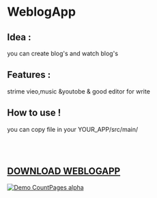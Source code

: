 # WeblogApp

## Idea : 
   you can create blog's and watch blog's 

## Features :
   strime vieo,music &youtobe & good editor for write

## How to use !
   you can copy file in your YOUR_APP/src/main/

<br></br>
## <a href="https://github.com/MahdiRahmani80/WeblogApp/raw/main/release/app-release.apk"> DOWNLOAD WEBLOGAPP </a>

<!-- <video>
  <source src="https://github.com/MahdiRahmani80/WeblogApp/raw/main/screen_shot/Screenrecorder-2021-12-11-20-23-40-835.mp4" type="video/mp4"
Your browser does not support the video tag.
</video> -->
[![Demo CountPages alpha](https://share.gifyoutube.com/KzB6Gb.gif)](https://github.com/MahdiRahmani80/WeblogApp/raw/main/screen_shot/Screenrecorder-2021-12-11-20-23-40-835.mp4)
